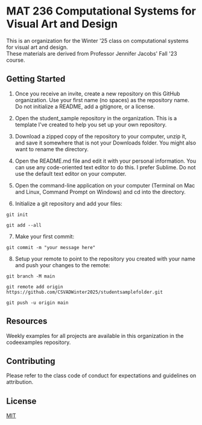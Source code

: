 # MAT 236 Computational Systems for Visual Art and Design
This is an organization for the Winter '25 class on computational systems for visual art and design. </br>
These materials are derived from Professor Jennifer Jacobs' Fall '23 course.

## Getting Started
1. Once you receive an invite, create a new repository on this GitHub organization. Use your first name (no spaces) as the repository name. Do not initialize a README, add a gitignore, or a license.

2. Open the student_sample repository in the organization. This is a template I've created to help you set up your own repository.

3. Download a zipped copy of the repository to your computer, unzip it, and save it somewhere that is not your Downloads folder. You might also want to rename the directory.

4. Open the README.md file and edit it with your personal information. You can use any code-oriented text editor to do this. I prefer Sublime. Do not use the default text editor on your computer.

5. Open the command-line application on your computer (Terminal on Mac and Linux, Command Prompt on Windows) and cd into the directory.

6. Initialize a git repository and add your files:
  
```
git init
```
```
git add --all
```

7. Make your first commit:

```
git commit -m "your message here"
```

8. Setup your remote to point to the repository you created with your name and push your changes to the remote:

```  
git branch -M main
```
```
git remote add origin https://github.com/CSVADWinter2025/studentsamplefolder.git
```
```
git push -u origin main
```

## Resources
Weekly examples for all projects are available in this organization in the codeexamples repository.

## Contributing
Please refer to the class code of conduct for expectations and guidelines on attribution.

## License
[MIT](https://choosealicense.com/licenses/mit/)

